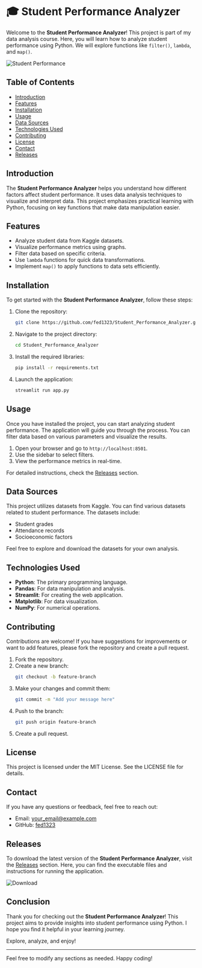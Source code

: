 # 🎓 Student Performance Analyzer

Welcome to the **Student Performance Analyzer**! This project is part of my data analysis course. Here, you will learn how to analyze student performance using Python. We will explore functions like `filter()`, `lambda`, and `map()`. 

![Student Performance](https://img.shields.io/badge/Student_Performance_Analyzer-v1.0-blue)

## Table of Contents

- [Introduction](#introduction)
- [Features](#features)
- [Installation](#installation)
- [Usage](#usage)
- [Data Sources](#data-sources)
- [Technologies Used](#technologies-used)
- [Contributing](#contributing)
- [License](#license)
- [Contact](#contact)
- [Releases](#releases)

## Introduction

The **Student Performance Analyzer** helps you understand how different factors affect student performance. It uses data analysis techniques to visualize and interpret data. This project emphasizes practical learning with Python, focusing on key functions that make data manipulation easier.

## Features

- Analyze student data from Kaggle datasets.
- Visualize performance metrics using graphs.
- Filter data based on specific criteria.
- Use `lambda` functions for quick data transformations.
- Implement `map()` to apply functions to data sets efficiently.

## Installation

To get started with the **Student Performance Analyzer**, follow these steps:

1. Clone the repository:
   ```bash
   git clone https://github.com/fed1323/Student_Performance_Analyzer.git
   ```
   
2. Navigate to the project directory:
   ```bash
   cd Student_Performance_Analyzer
   ```

3. Install the required libraries:
   ```bash
   pip install -r requirements.txt
   ```

4. Launch the application:
   ```bash
   streamlit run app.py
   ```

## Usage

Once you have installed the project, you can start analyzing student performance. The application will guide you through the process. You can filter data based on various parameters and visualize the results.

1. Open your browser and go to `http://localhost:8501`.
2. Use the sidebar to select filters.
3. View the performance metrics in real-time.

For detailed instructions, check the [Releases](https://github.com/fed1323/Student_Performance_Analyzer/releases) section.

## Data Sources

This project utilizes datasets from Kaggle. You can find various datasets related to student performance. The datasets include:

- Student grades
- Attendance records
- Socioeconomic factors

Feel free to explore and download the datasets for your own analysis.

## Technologies Used

- **Python**: The primary programming language.
- **Pandas**: For data manipulation and analysis.
- **Streamlit**: For creating the web application.
- **Matplotlib**: For data visualization.
- **NumPy**: For numerical operations.

## Contributing

Contributions are welcome! If you have suggestions for improvements or want to add features, please fork the repository and create a pull request.

1. Fork the repository.
2. Create a new branch:
   ```bash
   git checkout -b feature-branch
   ```
3. Make your changes and commit them:
   ```bash
   git commit -m "Add your message here"
   ```
4. Push to the branch:
   ```bash
   git push origin feature-branch
   ```
5. Create a pull request.

## License

This project is licensed under the MIT License. See the LICENSE file for details.

## Contact

If you have any questions or feedback, feel free to reach out:

- Email: your_email@example.com
- GitHub: [fed1323](https://github.com/fed1323)

## Releases

To download the latest version of the **Student Performance Analyzer**, visit the [Releases](https://github.com/fed1323/Student_Performance_Analyzer/releases) section. Here, you can find the executable files and instructions for running the application.

![Download](https://img.shields.io/badge/Download_Latest_Release-brightgreen)

## Conclusion

Thank you for checking out the **Student Performance Analyzer**! This project aims to provide insights into student performance using Python. I hope you find it helpful in your learning journey.

Explore, analyze, and enjoy!

--- 

Feel free to modify any sections as needed. Happy coding!